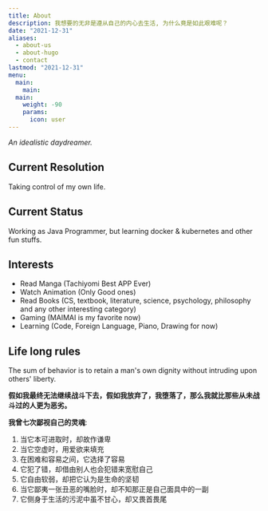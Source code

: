 ```yaml
---
title: About
description: 我想要的无非是遵从自己的内心去生活, 为什么竟是如此艰难呢？
date: "2021-12-31"
aliases:
  - about-us
  - about-hugo
  - contact
lastmod: "2021-12-31"
menu:
  main:
    main: 
  main:
    weight: -90
    params:
      icon: user
---
```


_An idealistic daydreamer._

## Current Resolution

Taking control of my own life.

## Current Status

Working as Java Programmer, but learning docker & kubernetes and other fun stuffs.

## Interests

- Read Manga (Tachiyomi Best APP Ever)
- Watch Animation (Only Good ones)
- Read Books (CS, textbook, literature, science, psychology, philosophy and any other interesting category)
- Gaming (MAIMAI is my favorite now)
- Learning (Code, Foreign Language, Piano, Drawing for now)

## Life long rules

The sum of behavior is to retain a man's own dignity without intruding upon others' liberty.

**假如我最终无法继续战斗下去，假如我放弃了，我堕落了，那么我就比那些从未战斗过的人更为恶劣。**

**我曾七次鄙视自己的灵魂**:

1. 当它本可进取时，却故作谦卑
2. 当它空虚时，用爱欲来填充
3. 在困难和容易之间，它选择了容易
4. 它犯了错，却借由别人也会犯错来宽慰自己
5. 它自由软弱，却把它认为是生命的坚韧
6. 当它鄙夷一张丑恶的嘴脸时，却不知那正是自己面具中的一副
7. 它侧身于生活的污泥中虽不甘心，却又畏首畏尾
